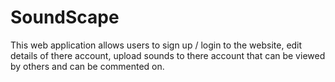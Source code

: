 # SoundScape

This web application allows users to sign up / login to the website, edit details of there account, upload sounds to there account that can be viewed by others and can be commented on.
